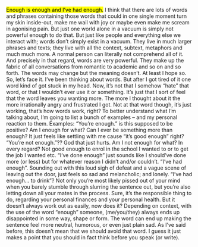 <mark>Enough is enough and I’ve had enough.</mark>
	I think that there are lots of words and phrases containing those words that could in one single moment turn my skin inside-out, make me wail with joy or maybe even make me scream in agonising pain. But just one world alone in a vacuum is simply not powerful enough to do that. But just like people and everything else we interact with; words don’t simply exist in a vacuum. They live in much larger phrases and texts; they live with all the context, subtext, metaphors and much much more. A normal person can literally not comprehend all of it. And precisely in that regard, words are very powerful. They make up the fabric of all conversations from romantic to academic and so on and so forth. The words may change but the meaning doesn’t. At least I hope so.
	So, let’s face it. I’ve been thinking about words. But after I got tired of it one word kind of got stuck in my head. Now, it’s not that I somehow “hate” that word, or that I wouldn’t ever use it or something. It’s just that I sort of feel that the word leaves you wanting more. The more I thought about it the more irrationally angry and frustrated I got. Not at that word though, it’s just working, that’s how words work, right?
	To better understand what I’m talking about, I’m going to list a bunch of examples – and my personal reaction to them.
Examples: 
“You’re enough.” is this supposed to be positive? Am I enough for what? Can I ever be something more than enough? It just feels like settling with me cause “it’s good enough” right?
“You’re not enough.”?? God that just hurts. Am I not enough for what? In every regard? Not good enough to enrol in the school I wanted to or to get the job I wanted etc.
“I’ve done enough” just sounds like I should’ve done more (or less) but for whatever reason I didn’t and/or couldn’t.
“I’ve had enough”. Sounding out with this loud sigh of defeat and a vague scene of leaving out the door, just feels so sad and melancholic; and lonely.
“I’ve had enough... to drink”? Not only you’re most likely pissed out of your mind when you barely stumble through slurring the sentence out, but you’re also letting down all your mates in the process. Sure, it’s the responsible thing to do, regarding your personal finances and your personal health. But it doesn’t always work out as easily, now does it?
	Depending on context, with the use of the word “enough” someone, (me/you/they) always ends up disappointed in some way, shape or form. The word can end up making the sentence feel more neutral, humorous, or even just plain sad. As I’ve said before, this doesn’t mean that we should avoid that word. I guess it just makes a point that you should in fact think before you speak (or write).
